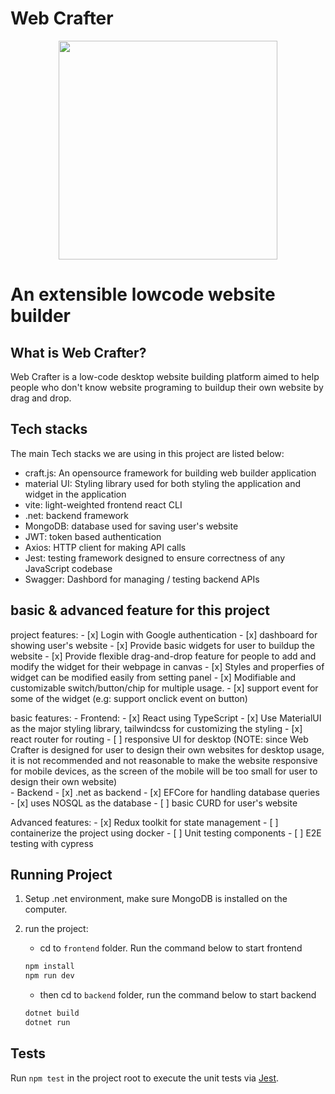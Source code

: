 # Web Crafter

<p align="center">
  <img src="./assets/logo.svg" width="350" />
  <h1>An extensible lowcode website builder</h1>
</p>

## What is Web Crafter?
Web Crafter is a low-code desktop website building platform aimed to help people who don't know website programing to buildup their own website by drag and drop.


## Tech stacks
The main Tech stacks we are using in this project are listed below:
  - craft.js: An opensource framework for building web builder application
  - material UI: Styling library used for both styling the application and widget in the application
  - vite: light-weighted frontend react CLI
  - .net: backend framework
  - MongoDB: database used for saving user's website
  - JWT: token based authentication
  - Axios: HTTP client for making API calls
  - Jest: testing framework designed to ensure correctness of any JavaScript codebase
  - Swagger: Dashbord for managing / testing backend APIs

## basic & advanced feature for this project
project features:
    - [x] Login with Google authentication
    - [x] dashboard for showing user's website
    - [x] Provide basic widgets for user to buildup the website
    - [x] Provide flexible drag-and-drop feature for people to add and modify the widget for their webpage in canvas
    - [x] Styles and properfies of widget can be modified easily from setting panel
    - [x] Modifiable and customizable switch/button/chip for multiple usage.
    - [x] support event for some of the widget (e.g: support onclick event on button)

basic features:
    - Frontend:
      - [x] React using TypeScript
      - [x] Use MaterialUI as the major styling library, tailwindcss for customizing the styling
      - [x] react router for routing
      - [ ] responsive UI for desktop (NOTE: since Web Crafter is designed for user to design their own websites for desktop usage, it is not recommended and not reasonable to make the website responsive for mobile devices, as the screen of the mobile will be too small for user to design their own website)  
    - Backend
      - [x] .net as backend
      - [x] EFCore for handling database queries
      - [x] uses NOSQL as the database
      - [ ] basic CURD for user's website

Advanced features:
    - [x] Redux toolkit for state management
    - [ ] containerize the project using docker
    - [ ] Unit testing components
    - [ ] E2E testing with cypress


## Running Project

1. Setup .net environment, make sure MongoDB is installed on the computer.

2. run the project:
    - cd to `frontend` folder. Run the command below to start frontend
    ```bash
    npm install 
    npm run dev
    ```

    - then cd to `backend` folder, run the command below to start backend
    ```bash
    dotnet build
    dotnet run
    ```

## Tests

Run `npm test` in the project root to execute the unit tests via [Jest](https://jestjs.io).